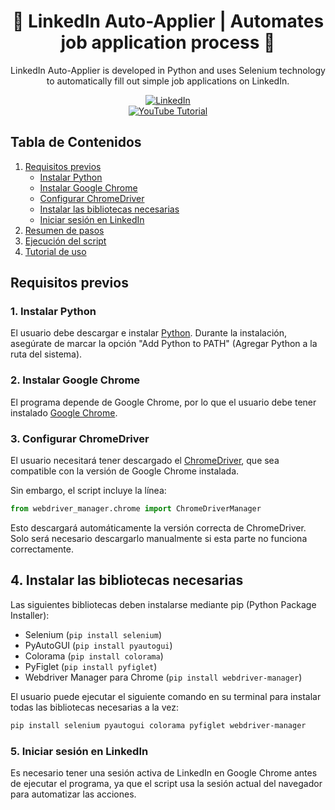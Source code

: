 <h1 align="center">🤖 LinkedIn Auto-Applier | Automates job application process 📝</h1>

<p align="center">LinkedIn Auto-Applier is developed in Python and uses Selenium technology to automatically fill out simple job applications on LinkedIn.</p>

<p align="center">
  <a href="https://www.linkedin.com/in/tu_perfil_linkedin">
    <img src="https://img.shields.io/badge/LinkedIn-Perfil-blue" alt="LinkedIn">
  </a>
  <br>
  <a href="https://www.youtube.com/watch?v=mlzIrIZFGoQ">
    <img src="https://img.shields.io/badge/YouTube-Tutorial-red" alt="YouTube Tutorial">
  </a>
</p>

## Tabla de Contenidos
1. [Requisitos previos](#requisitos-previos)
   - [Instalar Python](#instalar-python)
   - [Instalar Google Chrome](#instalar-google-chrome)
   - [Configurar ChromeDriver](#configurar-chromedriver)
   - [Instalar las bibliotecas necesarias](#instalar-las-bibliotecas-necesarias)
   - [Iniciar sesión en LinkedIn](#iniciar-sesión-en-linkedin)
2. [Resumen de pasos](#resumen-de-pasos)
3. [Ejecución del script](#ejecución-del-script)
4. [Tutorial de uso](#tutorial-de-uso)

## Requisitos previos

### 1. Instalar Python

El usuario debe descargar e instalar [Python](https://www.python.org/downloads/). Durante la instalación, asegúrate de marcar la opción "Add Python to PATH" (Agregar Python a la ruta del sistema).

### 2. Instalar Google Chrome

El programa depende de Google Chrome, por lo que el usuario debe tener instalado [Google Chrome](https://www.google.com/intl/es_es/chrome/).

### 3. Configurar ChromeDriver

El usuario necesitará tener descargado el [ChromeDriver](https://sites.google.com/a/chromium.org/chromedriver/downloads), que sea compatible con la versión de Google Chrome instalada.  

Sin embargo, el script incluye la línea:

```python
from webdriver_manager.chrome import ChromeDriverManager
```
Esto descargará automáticamente la versión correcta de ChromeDriver. Solo será necesario descargarlo manualmente si esta parte no funciona correctamente.

## 4. Instalar las bibliotecas necesarias

Las siguientes bibliotecas deben instalarse mediante pip (Python Package Installer):

- Selenium (`pip install selenium`)
- PyAutoGUI (`pip install pyautogui`)
- Colorama (`pip install colorama`)
- PyFiglet (`pip install pyfiglet`)
- Webdriver Manager para Chrome (`pip install webdriver-manager`)

El usuario puede ejecutar el siguiente comando en su terminal para instalar todas las bibliotecas necesarias a la vez:

```bash
pip install selenium pyautogui colorama pyfiglet webdriver-manager
```

### 5. Iniciar sesión en LinkedIn
Es necesario tener una sesión activa de LinkedIn en Google Chrome antes de ejecutar el programa, ya que el script usa la sesión actual del navegador para automatizar las acciones.
